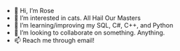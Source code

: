 - 👋 Hi, I’m Rose
- 👀 I’m interested in cats. All Hail Our Masters
- 🌱 I’m learning/improving my SQL, C#, C++, and Python
- 💞️ I’m looking to collaborate on something. Anything.
- 📫 Reach me through email!
